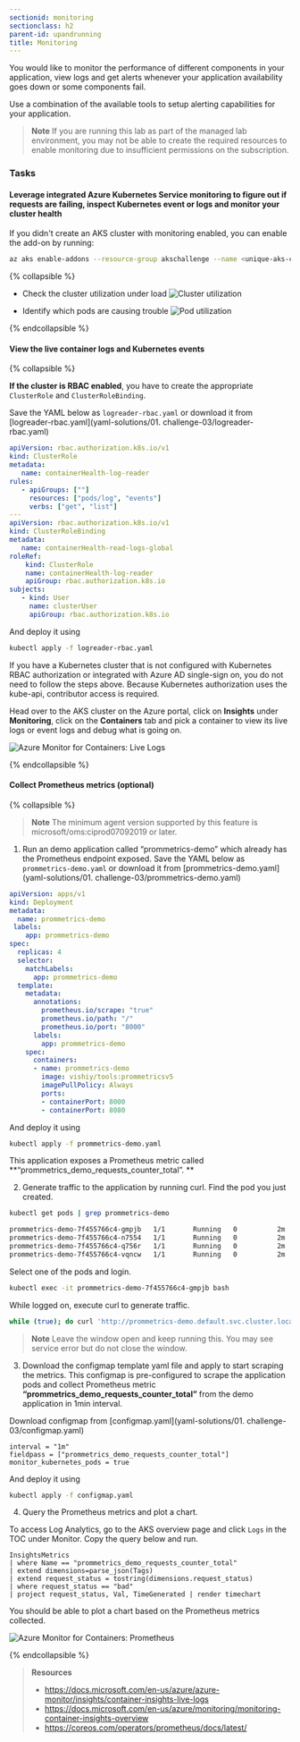 ```yaml
---
sectionid: monitoring
sectionclass: h2
parent-id: upandrunning
title: Monitoring
---
```


You would like to monitor the performance of different components in your application, view logs and get alerts whenever your application availability goes down or some components fail.

Use a combination of the available tools to setup alerting capabilities for your application.

> **Note** If you are running this lab as part of the managed lab environment, you may not be able to create the required resources to enable monitoring due to insufficient permissions on the subscription.

### Tasks

#### Leverage integrated Azure Kubernetes Service monitoring to figure out if requests are failing, inspect Kubernetes event or logs and monitor your cluster health

If you didn't create an AKS cluster with monitoring enabled, you can enable the add-on by running:

```sh
az aks enable-addons --resource-group akschallenge --name <unique-aks-cluster-name> --addons monitoring
```

{% collapsible %}

- Check the cluster utilization under load
  ![Cluster utilization](media/clusterutilization.png)

- Identify which pods are causing trouble
  ![Pod utilization](media/podmetrics.png)

{% endcollapsible %}

#### View the live container logs and Kubernetes events

{% collapsible %}

**If the cluster is RBAC enabled**, you have to create the appropriate `ClusterRole` and `ClusterRoleBinding`.

Save the YAML below as `logreader-rbac.yaml` or download it from [logreader-rbac.yaml](yaml-solutions/01. challenge-03/logreader-rbac.yaml)

```yaml
apiVersion: rbac.authorization.k8s.io/v1 
kind: ClusterRole 
metadata: 
   name: containerHealth-log-reader 
rules: 
   - apiGroups: [""] 
     resources: ["pods/log", "events"] 
     verbs: ["get", "list"]  
--- 
apiVersion: rbac.authorization.k8s.io/v1 
kind: ClusterRoleBinding 
metadata: 
   name: containerHealth-read-logs-global 
roleRef: 
    kind: ClusterRole 
    name: containerHealth-log-reader 
    apiGroup: rbac.authorization.k8s.io 
subjects: 
   - kind: User 
     name: clusterUser 
     apiGroup: rbac.authorization.k8s.io
```

And deploy it using

```sh
kubectl apply -f logreader-rbac.yaml
```

If you have a Kubernetes cluster that is not configured with Kubernetes RBAC authorization or integrated with Azure AD single-sign on, you do not need to follow the steps above. Because Kubernetes authorization uses the kube-api, contributor access is required.

Head over to the AKS cluster on the Azure portal, click on **Insights** under **Monitoring**, click on the **Containers** tab and pick a container to view its live logs or event logs and debug what is going on.

![Azure Monitor for Containers: Live Logs](media/livelogs.png)

{% endcollapsible %}

#### Collect Prometheus metrics (optional)

{% collapsible %}

> **Note** The minimum agent version supported by this feature is microsoft/oms:ciprod07092019 or later.

1. Run an demo application called “prommetrics-demo” which already has the Prometheus endpoint exposed.
Save the YAML below as `prommetrics-demo.yaml` or download it from [prommetrics-demo.yaml](yaml-solutions/01. challenge-03/prommetrics-demo.yaml)

```yaml
apiVersion: apps/v1
kind: Deployment
metadata:
  name: prommetrics-demo
 labels:
    app: prommetrics-demo
spec:
  replicas: 4
  selector:
    matchLabels:
      app: prommetrics-demo
  template:
    metadata:
      annotations:
        prometheus.io/scrape: "true"
        prometheus.io/path: "/"
        prometheus.io/port: "8000"
      labels:
        app: prommetrics-demo
    spec:
      containers:
      - name: prommetrics-demo
        image: vishiy/tools:prommetricsv5
        imagePullPolicy: Always
        ports:
        - containerPort: 8000
        - containerPort: 8080
```
And deploy it using

```sh
kubectl apply -f prommetrics-demo.yaml
```
This application exposes a Prometheus metric called **“prommetrics_demo_requests_counter_total”. **

2. Generate traffic to the application by running curl. 
Find the pod you just created.

```sh
kubectl get pods | grep prommetrics-demo

prommetrics-demo-7f455766c4-gmpjb   1/1       Running   0          2m
prommetrics-demo-7f455766c4-n7554   1/1       Running   0          2m
prommetrics-demo-7f455766c4-q756r   1/1       Running   0          2m
prommetrics-demo-7f455766c4-vqncw   1/1       Running   0          2m
```
Select one of the pods and login. 

```sh
kubectl exec -it prommetrics-demo-7f455766c4-gmpjb bash
```

While logged on, execute curl to generate traffic. 

```sh
while (true); do curl 'http://prommetrics-demo.default.svc.cluster.local:8080'; sleep 5; done 
```

> **Note** Leave the window open and keep running this. You may see service error but do not close the window. 

3.	Download the configmap template yaml file and apply to start scraping the metrics. 
This configmap is pre-configured to scrape the application pods and collect Prometheus metric **“prommetrics_demo_requests_counter_total”** from the demo application in 1min interval. 

Download configmap from [configmap.yaml](yaml-solutions/01. challenge-03/configmap.yaml)

```
interval = "1m"
fieldpass = ["prommetrics_demo_requests_counter_total"]
monitor_kubernetes_pods = true
```
And deploy it using

```sh
kubectl apply -f configmap.yaml
```

4.	Query the Prometheus metrics and plot a chart. 

To access Log Analytics, go to the AKS overview page and click `Logs` in the TOC under Monitor. 
Copy the query below and run. 

```
InsightsMetrics
| where Name == "prommetrics_demo_requests_counter_total"
| extend dimensions=parse_json(Tags)
| extend request_status = tostring(dimensions.request_status)
| where request_status == "bad"
| project request_status, Val, TimeGenerated | render timechart
```
You should be able to plot a chart based on the Prometheus metrics collected. 

![Azure Monitor for Containers: Prometheus](media/prommetric.png)

{% endcollapsible %}

> **Resources**
> - <https://docs.microsoft.com/en-us/azure/azure-monitor/insights/container-insights-live-logs>
> - <https://docs.microsoft.com/en-us/azure/monitoring/monitoring-container-insights-overview>
> - <https://coreos.com/operators/prometheus/docs/latest/>